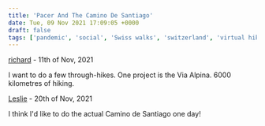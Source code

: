 ```yaml
---
title: 'Pacer And The Camino De Santiago'
date: Tue, 09 Nov 2021 17:09:05 +0000
draft: false
tags: ['pandemic', 'social', 'Swiss walks', 'switzerland', 'virtual hike', 'walking']
---
```


[richard](http://www.main-vision.com/richard "richard@main-vision.com") - 11th of Nov, 2021

I want to do a few through-hikes. One project is the Via Alpina. 6000 kilometres of hiking.

[Leslie](https://www.observingleslie.com/ "me@lesliefarnsworth.com") - 20th of Nov, 2021

I think I'd like to do the actual Camino de Santiago one day!

